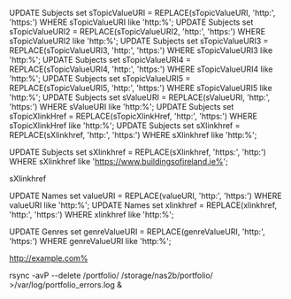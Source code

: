 UPDATE Subjects set sTopicValueURI = REPLACE(sTopicValueURI, 'http:', 'https:') WHERE sTopicValueURI like 'http:%';
UPDATE Subjects set sTopicValueURI2 = REPLACE(sTopicValueURI2, 'http:', 'https:') WHERE sTopicValueURI2 like 'http:%';
UPDATE Subjects set sTopicValueURI3 = REPLACE(sTopicValueURI3, 'http:', 'https:') WHERE sTopicValueURI3 like 'http:%';
UPDATE Subjects set sTopicValueURI4 = REPLACE(sTopicValueURI4, 'http:', 'https:') WHERE sTopicValueURI4 like 'http:%';
UPDATE Subjects set sTopicValueURI5 = REPLACE(sTopicValueURI5, 'http:', 'https:') WHERE sTopicValueURI5 like 'http:%';
UPDATE Subjects set sValueURI = REPLACE(sValueURI, 'http:', 'https:') WHERE sValueURI like 'http:%';
UPDATE Subjects set sTopicXlinkHref = REPLACE(sTopicXlinkHref, 'http:', 'https:') WHERE sTopicXlinkHref like 'http:%';
UPDATE Subjects set sXlinkhref = REPLACE(sXlinkhref, 'http:', 'https:') WHERE sXlinkhref like 'http:%';


UPDATE Subjects set sXlinkhref = REPLACE(sXlinkhref, 'https:', 'http:') WHERE sXlinkhref like 'https://www.buildingsofireland.ie%';

sXlinkhref 


UPDATE Names set valueURI = REPLACE(valueURI, 'http:', 'https:') WHERE valueURI like 'http:%';
UPDATE Names set xlinkhref = REPLACE(xlinkhref, 'http:', 'https:') WHERE xlinkhref like 'http:%';

UPDATE Genres set genreValueURI = REPLACE(genreValueURI, 'http:', 'https:') WHERE genreValueURI like 'http:%';





http://example.com%


rsync -avP --delete /portfolio/ /storage/nas2b/portfolio/ >/var/log/portfolio_errors.log &


